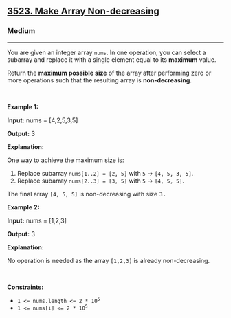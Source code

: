 <h2><a href="https://leetcode.com/problems/make-array-non-decreasing/?slug=calculate-score-after-performing-instructions&region=global_v2">3523. Make Array Non-decreasing</a></h2><h3>Medium</h3><hr><p>You are given an integer array <code>nums</code>. In one operation, you can select a <span data-keyword="subarray-nonempty">subarray</span> and replace it with a single element equal to its <strong>maximum</strong> value.</p>

<p>Return the <strong>maximum possible size</strong> of the array after performing zero or more operations such that the resulting array is <strong>non-decreasing</strong>.</p>

<p>&nbsp;</p>
<p><strong class="example">Example 1:</strong></p>

<div class="example-block">
<p><strong>Input:</strong> <span class="example-io">nums = [4,2,5,3,5]</span></p>

<p><strong>Output:</strong> <span class="example-io">3</span></p>

<p><strong>Explanation:</strong></p>

<p>One way to achieve the maximum size is:</p>

<ol>
	<li>Replace subarray <code>nums[1..2] = [2, 5]</code> with <code>5</code> &rarr; <code>[4, 5, 3, 5]</code>.</li>
	<li>Replace subarray <code>nums[2..3] = [3, 5]</code> with <code>5</code> &rarr; <code>[4, 5, 5]</code>.</li>
</ol>

<p>The final array <code>[4, 5, 5]</code> is non-decreasing with size <font face="monospace">3.</font></p>
</div>

<p><strong class="example">Example 2:</strong></p>

<div class="example-block">
<p><strong>Input:</strong> <span class="example-io">nums = [1,2,3]</span></p>

<p><strong>Output:</strong> <span class="example-io">3</span></p>

<p><strong>Explanation:</strong></p>

<p>No operation is needed as the array <code>[1,2,3]</code> is already non-decreasing.</p>
</div>

<p>&nbsp;</p>
<p><strong>Constraints:</strong></p>

<ul>
	<li><code>1 &lt;= nums.length &lt;= 2 * 10<sup>5</sup></code></li>
	<li><code>1 &lt;= nums[i] &lt;= 2 * 10<sup>5</sup></code></li>
</ul>
